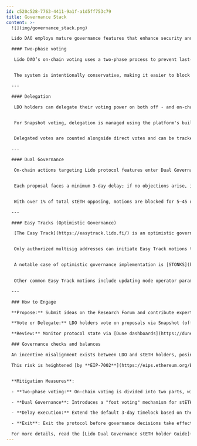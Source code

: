 ```yaml
---
id: c520c528-7763-4411-9a1f-a1d5ff753c79
title: Governance Stack
content: >-
  ![](img/governance_stack.png)

  Lido DAO employs mature governance features that enhance security and accountability.

  #### Two-phase voting

   Lido DAO’s on-chain voting uses a two‑phase process to prevent last‑minute governance actions. The first phase allows votes for and against, while the second phase accepts only against votes, adding crucial time for voters to counter malicious proposals.


   The system is intentionally conservative, making it easier to block proposals than pass them, enhancing security. [Learn more](https://blog.lido.fi/lido-dao-governance-security-measures-oversight/)

  ---

  #### Delegation

   LDO holders can delegate their voting power on both off - and on-chain voting platforms.


   For Snapshot voting, delegation is managed using the platform's built-in mechanisms. For Aragon voting, Lido’s Delegation framework allows LDO holders to assign their voting power to another address, enabling delegates to vote on their behalf. LDO tokens remain fully under the tokenholder’s control to be transferred, sold, or used in any way.


   Delegated votes are counted alongside direct votes and can be tracked on the voting platform. The tokenholder can override the delegate’s decision or revoke delegation rights at any time. [Learn more](https://blog.lido.fi/delegation-enhancing-governance/).

  ---

  #### Dual Governance

   On-chain actions targeting Lido protocol features enter Dual Governance — a dynamic timelock that allows stETH holders to extend execution delay based on the opposition.


   Each proposal faces a minimum 3‑day delay; if no objections arise, it is scheduled and becomes executable after 24 hours.


   With over 1% of total stETH opposing, motions are blocked for 5–45 days; with over 10%, governance remains paused until the opposing stakers exit. [Learn more](https://blog.lido.fi/dual-governance-101-explainer/).

  ---

  #### Easy Tracks (Optimistic Governance)

   [The Easy Track](https://easytrack.lido.fi/) is an optimistic governance tool for routine DAO operations used to reduce voter fatigue.


   Only authorized multisig addresses can initiate Easy Track motions that pass automatically after 72 hours unless 0.5% of the total LDO supply objects.


   A notable case of optimistic governance implementation is [STONKS](https://research.lido.fi/t/lido-stonks-treasury-swaps-via-optimistic-governance/6860), a tool operated by the Treasury Management Committee (TMC) to maintain transparent and secure fund allocation. Swap orders are executed through CoW Protocol with MEV protection and price guarantees, and proceeds return directly to the DAO treasury.
   

   Other common Easy Track motions include updating node operator parameters, adjusting staking limits, or funding grants within predefined budgets.

  ---

  ### How to Engage

  **Propose:** Submit ideas on the Research Forum and contribute expertise by engaging in discussions. Participate in GOOSE cycles to help shape the DAO's direction.

  **Vote or Delegate:** LDO holders vote on proposals via Snapshot (off-chain) and Aragon (on-chain). Voting power [can be delegated](https://vote.lido.fi/delegation) to trusted representatives while retaining full control; delegation can be overridden or revoked at any time.

  **Review:** Monitor protocol state via [Dune dashboards](https://dune.com/lido/lido-dashboards-catalogue), review decentralization progress [on the Scorecard](https://lido.fi/scorecard), attend [Tokenholder Update Calls](https://blog.lido.fi/recap-lido-q3-2025-tokenholder-update/) for the latest news from Lido Labs, read published reports, and subscribe [to the real‑time governance notification bot](https://t.me/lido_dao_bot).

  ### Governance checks and balances

  An incentive misalignment exists between LDO and stETH holders, posing a risk that LDO governance power could be misused to substantively alter the protocol or introduce upgrades that harm stakers.

  This risk is heightened [by **EIP-7002**](https://eips.ethereum.org/EIPS/eip-7002), which enables the DAO to use the Lido withdrawal credentials contract to trigger validator exits without Node Operator consent—making protocol-level attacks more feasible if governance is captured. Yet, a mass exit of validators would take a very long time (weeks to months), and it would give the DAO time to respond via further governance action.


  **Mitigation Measures**:

  - **Two-phase voting:** On-chain voting is divided into two parts, with the second being the objection phase that concludes every vote. It allows LDO holders to object to unexpected last‑minute decisions, effectively creating a ‘better timelock’ mechanism.

  - **Dual Governance**: Introduces a "foot voting" mechanism for stETH holders. It allows them to:

  - **Delay execution:** Extend the default 3-day timelock based on the level of opposition.

  - **Exit**: Exit the protocol before governance decisions take effect.

  For more details, read the [Lido Dual Governance stETH holder Guide](https://blog.lido.fi/participating-in-dual-governance-a-guide-for-steth-holders/).
---
```


